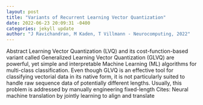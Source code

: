 ```yaml
--- 
layout: post 
title: "Variants of Recurrent Learning Vector Quantization" 
date: 2022-06-23 20:09:31 -0400 
categories: jekyll update 
author: "J Ravichandran, M Kaden, T Villmann - Neurocomputing, 2022" 
--- 
```

Abstract Learning Vector Quantization (LVQ) and its cost-function-based variant called Generalized Learning Vector Quantization (GLVQ) are powerful, yet simple and interpretable Machine Learning (ML) algorithms for multi-class classification. Even though GLVQ is an effective tool for classifying vectorial data in its native form, it is not particularly suited to handle raw sequence data of potentially different lengths. Usually, this problem is addressed by manually engineering fixed-length Cites: Neural machine translation by jointly learning to align and translate